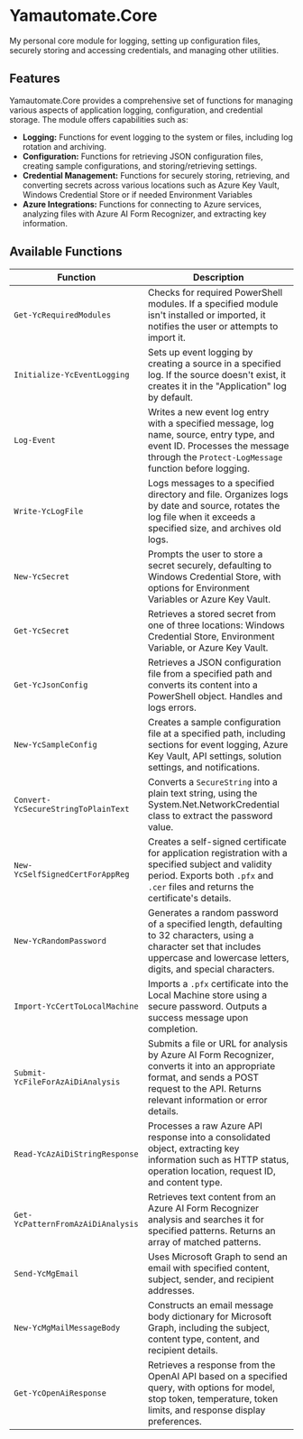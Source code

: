 # Yamautomate.Core

My personal core module for logging, setting up configuration files, securely storing and accessing credentials, and managing other utilities.

## Features
Yamautomate.Core provides a comprehensive set of functions for managing various aspects of application logging, configuration, and credential storage. The module offers capabilities such as:

- **Logging:** Functions for event logging to the system or files, including log rotation and archiving.
- **Configuration:** Functions for retrieving JSON configuration files, creating sample configurations, and storing/retrieving settings.
- **Credential Management:** Functions for securely storing, retrieving, and converting secrets across various locations such as Azure Key Vault, Windows Credential Store or if needed Environment Variables
- **Azure Integrations:** Functions for connecting to Azure services, analyzing files with Azure AI Form Recognizer, and extracting key information.

## Available Functions

| Function                         | Description                                                                                                                    |
|----------------------------------|-------------------------------------------------------------------------------------------------------------------------------|
| `Get-YcRequiredModules`          | Checks for required PowerShell modules. If a specified module isn't installed or imported, it notifies the user or attempts to import it. |
| `Initialize-YcEventLogging`      | Sets up event logging by creating a source in a specified log. If the source doesn't exist, it creates it in the "Application" log by default. |
| `Log-Event`                      | Writes a new event log entry with a specified message, log name, source, entry type, and event ID. Processes the message through the `Protect-LogMessage` function before logging. |
| `Write-YcLogFile`                | Logs messages to a specified directory and file. Organizes logs by date and source, rotates the log file when it exceeds a specified size, and archives old logs. |
| `New-YcSecret`                   | Prompts the user to store a secret securely, defaulting to Windows Credential Store, with options for Environment Variables or Azure Key Vault. |
| `Get-YcSecret`                   | Retrieves a stored secret from one of three locations: Windows Credential Store, Environment Variable, or Azure Key Vault. |
| `Get-YcJsonConfig`               | Retrieves a JSON configuration file from a specified path and converts its content into a PowerShell object. Handles and logs errors. |
| `New-YcSampleConfig`             | Creates a sample configuration file at a specified path, including sections for event logging, Azure Key Vault, API settings, solution settings, and notifications. |
| `Convert-YcSecureStringToPlainText` | Converts a `SecureString` into a plain text string, using the System.Net.NetworkCredential class to extract the password value. |
| `New-YcSelfSignedCertForAppReg`  | Creates a self-signed certificate for application registration with a specified subject and validity period. Exports both `.pfx` and `.cer` files and returns the certificate's details. |
| `New-YcRandomPassword`           | Generates a random password of a specified length, defaulting to 32 characters, using a character set that includes uppercase and lowercase letters, digits, and special characters. |
| `Import-YcCertToLocalMachine`    | Imports a `.pfx` certificate into the Local Machine store using a secure password. Outputs a success message upon completion. |
| `Submit-YcFileForAzAiDiAnalysis` | Submits a file or URL for analysis by Azure AI Form Recognizer, converts it into an appropriate format, and sends a POST request to the API. Returns relevant information or error details. |
| `Read-YcAzAiDiStringResponse`    | Processes a raw Azure API response into a consolidated object, extracting key information such as HTTP status, operation location, request ID, and content type. |
| `Get-YcPatternFromAzAiDiAnalysis`| Retrieves text content from an Azure AI Form Recognizer analysis and searches it for specified patterns. Returns an array of matched patterns. |
| `Send-YcMgEmail`                 | Uses Microsoft Graph to send an email with specified content, subject, sender, and recipient addresses. |
| `New-YcMgMailMessageBody`        | Constructs an email message body dictionary for Microsoft Graph, including the subject, content type, content, and recipient details. |
| `Get-YcOpenAiResponse`           | Retrieves a response from the OpenAI API based on a specified query, with options for model, stop token, temperature, token limits, and response display preferences. |

